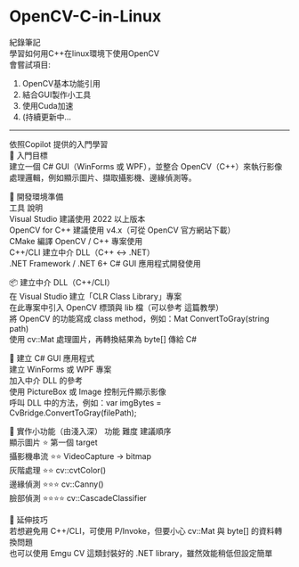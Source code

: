 # OpenCV-C-in-Linux
紀錄筆記  
學習如何用C++在linux環境下使用OpenCV  
會嘗試項目:  
1. OpenCV基本功能引用  
2. 結合GUI製作小工具
3. 使用Cuda加速
4. (持續更新中...


________
依照Copilot 提供的入門學習  
🚀 入門目標  
建立一個 C# GUI（WinForms 或 WPF），並整合 OpenCV（C++）來執行影像處理邏輯，例如顯示圖片、擷取攝影機、邊緣偵測等。  

🔧 開發環境準備  
工具	說明  
Visual Studio	建議使用 2022 以上版本  
OpenCV for C++	建議使用 v4.x（可從 OpenCV 官方網站下載）  
CMake	編譯 OpenCV / C++ 專案使用  
C++/CLI	建立中介 DLL（C++ ↔ .NET）  
.NET Framework / .NET 6+	C# GUI 應用程式開發使用  

📦 建立中介 DLL（C++/CLI）  
在 Visual Studio 建立「CLR Class Library」專案  
在此專案中引入 OpenCV 標頭與 lib 檔（可以參考 這篇教學）  
將 OpenCV 的功能寫成 class method，例如：Mat ConvertToGray(string path)  
使用 cv::Mat 處理圖片，再轉換結果為 byte[] 傳給 C#  

🧬 建立 C# GUI 應用程式  
建立 WinForms 或 WPF 專案  
加入中介 DLL 的參考  
使用 PictureBox 或 Image 控制元件顯示影像  
呼叫 DLL 中的方法，例如：var imgBytes = CvBridge.ConvertToGray(filePath);  
 
🎯 實作小功能（由淺入深） 
功能	難度	建議順序  
顯示圖片	⭐	第一個 target  
攝影機串流	⭐⭐	VideoCapture → bitmap  
灰階處理	⭐⭐	cv::cvtColor()  
邊緣偵測	⭐⭐⭐	cv::Canny()  
臉部偵測	⭐⭐⭐⭐	cv::CascadeClassifier  

📝 延伸技巧  
若想避免用 C++/CLI，可使用 P/Invoke，但要小心 cv::Mat 與 byte[] 的資料轉換問題  
也可以使用 Emgu CV 這類封裝好的 .NET library，雖然效能稍低但設定簡單  

